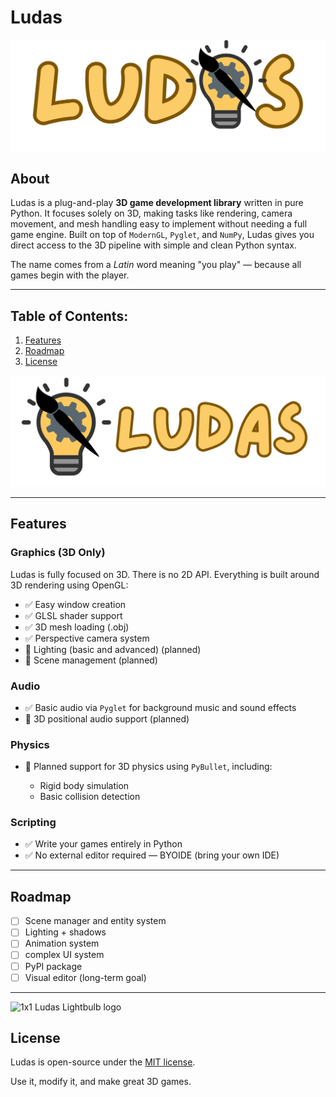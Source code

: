 # Ludas

![Logo with replaced A](https://github.com/XTCooper11/Ludas/blob/main/images/Ludas-replacedA.png)

## About

Ludas is a plug-and-play **3D game development library** written in pure Python. It focuses solely on 3D, making tasks like rendering, camera movement, and mesh handling easy to implement without needing a full game engine. Built on top of `ModernGL`, `Pyglet`, and `NumPy`, Ludas gives you direct access to the 3D pipeline with simple and clean Python syntax.

The name comes from a *Latin* word meaning "you play" — because all games begin with the player.

---

## Table of Contents:

1. [Features](#features)
2. [Roadmap](#roadmap)
3. [License](#license)

![Logo separated](https://github.com/XTCooper11/Ludas/blob/main/images/logo%20and%20text%20seperated.png)

---

## Features

### Graphics (3D Only)

Ludas is fully focused on 3D. There is no 2D API. Everything is built around 3D rendering using OpenGL:

* ✅ Easy window creation
* ✅ GLSL shader support
* ✅ 3D mesh loading (.obj)
* ✅ Perspective camera system
* 🚧 Lighting (basic and advanced) (planned)
* 🚧 Scene management (planned)

### Audio

* ✅ Basic audio via `Pyglet` for background music and sound effects
* 🚧 3D positional audio support (planned)

### Physics

* 🚧 Planned support for 3D physics using `PyBullet`, including:

  * Rigid body simulation
  * Basic collision detection

### Scripting

* ✅ Write your games entirely in Python
* ✅ No external editor required — BYOIDE (bring your own IDE)

---

## Roadmap

* [ ] Scene manager and entity system
* [ ] Lighting + shadows
* [ ] Animation system
* [ ] complex UI system
* [ ] PyPI package
* [ ] Visual editor (long-term goal)

---

<img src="image.png" width="200" alt="1x1 Ludas Lightbulb logo">

## License

Ludas is open-source under the [MIT license](https://github.com/XTCooper11/Ludas/blob/main/LICENSE).

Use it, modify it, and make great 3D games.

